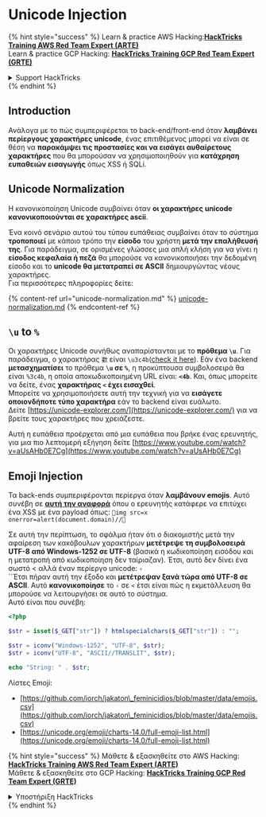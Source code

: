 # Unicode Injection

{% hint style="success" %}
Learn & practice AWS Hacking:<img src="/.gitbook/assets/arte.png" alt="" data-size="line">[**HackTricks Training AWS Red Team Expert (ARTE)**](https://training.hacktricks.xyz/courses/arte)<img src="/.gitbook/assets/arte.png" alt="" data-size="line">\
Learn & practice GCP Hacking: <img src="/.gitbook/assets/grte.png" alt="" data-size="line">[**HackTricks Training GCP Red Team Expert (GRTE)**<img src="/.gitbook/assets/grte.png" alt="" data-size="line">](https://training.hacktricks.xyz/courses/grte)

<details>

<summary>Support HackTricks</summary>

* Check the [**subscription plans**](https://github.com/sponsors/carlospolop)!
* **Join the** 💬 [**Discord group**](https://discord.gg/hRep4RUj7f) or the [**telegram group**](https://t.me/peass) or **follow** us on **Twitter** 🐦 [**@hacktricks\_live**](https://twitter.com/hacktricks\_live)**.**
* **Share hacking tricks by submitting PRs to the** [**HackTricks**](https://github.com/carlospolop/hacktricks) and [**HackTricks Cloud**](https://github.com/carlospolop/hacktricks-cloud) github repos.

</details>
{% endhint %}

## Introduction

Ανάλογα με το πώς συμπεριφέρεται το back-end/front-end όταν **λαμβάνει περίεργους χαρακτήρες unicode**, ένας επιτιθέμενος μπορεί να είναι σε θέση να **παρακάμψει τις προστασίες και να εισάγει αυθαίρετους χαρακτήρες** που θα μπορούσαν να χρησιμοποιηθούν για **κατάχρηση ευπαθειών εισαγωγής** όπως XSS ή SQLi.

## Unicode Normalization

Η κανονικοποίηση Unicode συμβαίνει όταν **οι χαρακτήρες unicode κανονικοποιούνται σε χαρακτήρες ascii**.

Ένα κοινό σενάριο αυτού του τύπου ευπάθειας συμβαίνει όταν το σύστημα **τροποποιεί** με κάποιο τρόπο την **είσοδο** του χρήστη **μετά την επαλήθευσή της**. Για παράδειγμα, σε ορισμένες γλώσσες μια απλή κλήση για να γίνει η **είσοδος κεφαλαία ή πεζά** θα μπορούσε να κανονικοποιήσει την δεδομένη είσοδο και το **unicode θα μετατραπεί σε ASCII** δημιουργώντας νέους χαρακτήρες.\
Για περισσότερες πληροφορίες δείτε:

{% content-ref url="unicode-normalization.md" %}
[unicode-normalization.md](unicode-normalization.md)
{% endcontent-ref %}

## `\u` to `%`

Οι χαρακτήρες Unicode συνήθως αναπαρίστανται με το **πρόθεμα `\u`**. Για παράδειγμα, ο χαρακτήρας `㱋` είναι `\u3c4b`([check it here](https://unicode-explorer.com/c/3c4B)). Εάν ένα backend **μετασχηματίσει** το πρόθεμα **`\u` σε `%`**, η προκύπτουσα συμβολοσειρά θα είναι `%3c4b`, η οποία αποκωδικοποιημένη URL είναι: **`<4b`**. Και, όπως μπορείτε να δείτε, ένας **χαρακτήρας `<` έχει εισαχθεί**.\
Μπορείτε να χρησιμοποιήσετε αυτή την τεχνική για να **εισάγετε οποιονδήποτε τύπο χαρακτήρα** εάν το backend είναι ευάλωτο.\
Δείτε [https://unicode-explorer.com/](https://unicode-explorer.com/) για να βρείτε τους χαρακτήρες που χρειάζεστε.

Αυτή η ευπάθεια προέρχεται από μια ευπάθεια που βρήκε ένας ερευνητής, για μια πιο λεπτομερή εξήγηση δείτε [https://www.youtube.com/watch?v=aUsAHb0E7Cg](https://www.youtube.com/watch?v=aUsAHb0E7Cg)

## Emoji Injection

Τα back-ends συμπεριφέρονται περίεργα όταν **λαμβάνουν emojis**. Αυτό συνέβη σε [**αυτή την αναφορά**](https://medium.com/@fpatrik/how-i-found-an-xss-vulnerability-via-using-emojis-7ad72de49209) όπου ο ερευνητής κατάφερε να επιτύχει ένα XSS με ένα payload όπως: `💋img src=x onerror=alert(document.domain)//💛`

Σε αυτή την περίπτωση, το σφάλμα ήταν ότι ο διακομιστής μετά την αφαίρεση των κακόβουλων χαρακτήρων **μετέτρεψε τη συμβολοσειρά UTF-8 από Windows-1252 σε UTF-8** (βασικά η κωδικοποίηση εισόδου και η μετατροπή από κωδικοποίηση δεν ταίριαζαν). Έτσι, αυτό δεν δίνει ένα σωστό < αλλά έναν περίεργο unicode: `‹`\
``Έτσι πήραν αυτή την έξοδο και **μετέτρεψαν ξανά τώρα από UTF-8 σε ASCII**. Αυτό **κανονικοποίησε** το `‹` σε `<` έτσι είναι πώς η εκμετάλλευση θα μπορούσε να λειτουργήσει σε αυτό το σύστημα.\
Αυτό είναι που συνέβη:
```php
<?php

$str = isset($_GET["str"]) ? htmlspecialchars($_GET["str"]) : "";

$str = iconv("Windows-1252", "UTF-8", $str);
$str = iconv("UTF-8", "ASCII//TRANSLIT", $str);

echo "String: " . $str;
```
Λίστες Emoji:

* [https://github.com/iorch/jakaton\_feminicidios/blob/master/data/emojis.csv](https://github.com/iorch/jakaton\_feminicidios/blob/master/data/emojis.csv)
* [https://unicode.org/emoji/charts-14.0/full-emoji-list.html](https://unicode.org/emoji/charts-14.0/full-emoji-list.html)

{% hint style="success" %}
Μάθετε & εξασκηθείτε στο AWS Hacking:<img src="/.gitbook/assets/arte.png" alt="" data-size="line">[**HackTricks Training AWS Red Team Expert (ARTE)**](https://training.hacktricks.xyz/courses/arte)<img src="/.gitbook/assets/arte.png" alt="" data-size="line">\
Μάθετε & εξασκηθείτε στο GCP Hacking: <img src="/.gitbook/assets/grte.png" alt="" data-size="line">[**HackTricks Training GCP Red Team Expert (GRTE)**<img src="/.gitbook/assets/grte.png" alt="" data-size="line">](https://training.hacktricks.xyz/courses/grte)

<details>

<summary>Υποστήριξη HackTricks</summary>

* Ελέγξτε τα [**σχέδια συνδρομής**](https://github.com/sponsors/carlospolop)!
* **Εγγραφείτε στην** 💬 [**ομάδα Discord**](https://discord.gg/hRep4RUj7f) ή στην [**ομάδα telegram**](https://t.me/peass) ή **ακολουθήστε** μας στο **Twitter** 🐦 [**@hacktricks\_live**](https://twitter.com/hacktricks\_live)**.**
* **Μοιραστείτε κόλπα hacking υποβάλλοντας PRs στα** [**HackTricks**](https://github.com/carlospolop/hacktricks) και [**HackTricks Cloud**](https://github.com/carlospolop/hacktricks-cloud) github repos.

</details>
{% endhint %}
